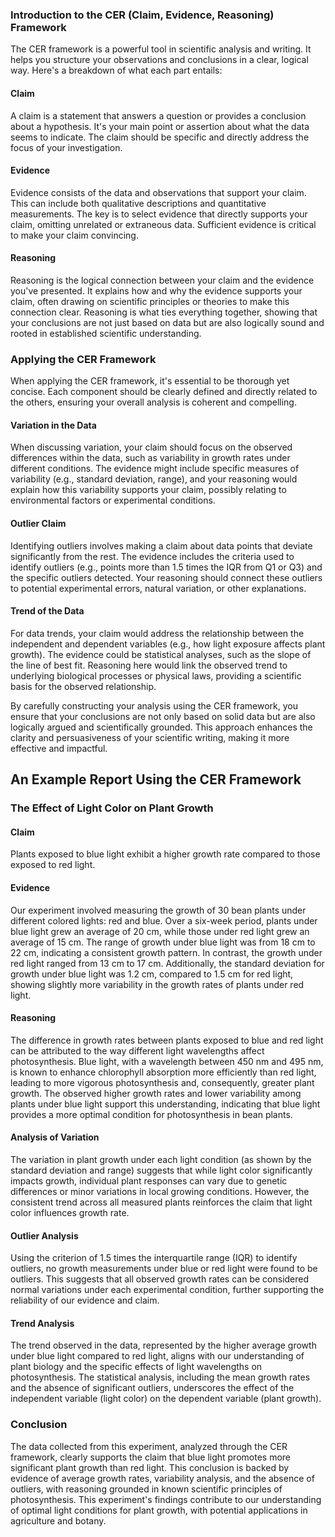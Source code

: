 ### Introduction to the CER (Claim, Evidence, Reasoning) Framework

The CER framework is a powerful tool in scientific analysis and writing. It helps you structure your observations and conclusions in a clear, logical way. Here's a breakdown of what each part entails:

#### Claim
A claim is a statement that answers a question or provides a conclusion about a hypothesis. It's your main point or assertion about what the data seems to indicate. The claim should be specific and directly address the focus of your investigation.

#### Evidence
Evidence consists of the data and observations that support your claim. This can include both qualitative descriptions and quantitative measurements. The key is to select evidence that directly supports your claim, omitting unrelated or extraneous data. Sufficient evidence is critical to make your claim convincing.

#### Reasoning
Reasoning is the logical connection between your claim and the evidence you've presented. It explains how and why the evidence supports your claim, often drawing on scientific principles or theories to make this connection clear. Reasoning is what ties everything together, showing that your conclusions are not just based on data but are also logically sound and rooted in established scientific understanding.

### Applying the CER Framework

When applying the CER framework, it's essential to be thorough yet concise. Each component should be clearly defined and directly related to the others, ensuring your overall analysis is coherent and compelling.

#### Variation in the Data
When discussing variation, your claim should focus on the observed differences within the data, such as variability in growth rates under different conditions. The evidence might include specific measures of variability (e.g., standard deviation, range), and your reasoning would explain how this variability supports your claim, possibly relating to environmental factors or experimental conditions.

#### Outlier Claim
Identifying outliers involves making a claim about data points that deviate significantly from the rest. The evidence includes the criteria used to identify outliers (e.g., points more than 1.5 times the IQR from Q1 or Q3) and the specific outliers detected. Your reasoning should connect these outliers to potential experimental errors, natural variation, or other explanations.

#### Trend of the Data
For data trends, your claim would address the relationship between the independent and dependent variables (e.g., how light exposure affects plant growth). The evidence could be statistical analyses, such as the slope of the line of best fit. Reasoning here would link the observed trend to underlying biological processes or physical laws, providing a scientific basis for the observed relationship.

By carefully constructing your analysis using the CER framework, you ensure that your conclusions are not only based on solid data but are also logically argued and scientifically grounded. This approach enhances the clarity and persuasiveness of your scientific writing, making it more effective and impactful.

## An Example Report Using the CER Framework

### The Effect of Light Color on Plant Growth

#### Claim
Plants exposed to blue light exhibit a higher growth rate compared to those exposed to red light.

#### Evidence
Our experiment involved measuring the growth of 30 bean plants under different colored lights: red and blue. Over a six-week period, plants under blue light grew an average of 20 cm, while those under red light grew an average of 15 cm. The range of growth under blue light was from 18 cm to 22 cm, indicating a consistent growth pattern. In contrast, the growth under red light ranged from 13 cm to 17 cm. Additionally, the standard deviation for growth under blue light was 1.2 cm, compared to 1.5 cm for red light, showing slightly more variability in the growth rates of plants under red light.

#### Reasoning
The difference in growth rates between plants exposed to blue and red light can be attributed to the way different light wavelengths affect photosynthesis. Blue light, with a wavelength between 450 nm and 495 nm, is known to enhance chlorophyll absorption more efficiently than red light, leading to more vigorous photosynthesis and, consequently, greater plant growth. The observed higher growth rates and lower variability among plants under blue light support this understanding, indicating that blue light provides a more optimal condition for photosynthesis in bean plants.

#### Analysis of Variation
The variation in plant growth under each light condition (as shown by the standard deviation and range) suggests that while light color significantly impacts growth, individual plant responses can vary due to genetic differences or minor variations in local growing conditions. However, the consistent trend across all measured plants reinforces the claim that light color influences growth rate.

#### Outlier Analysis
Using the criterion of 1.5 times the interquartile range (IQR) to identify outliers, no growth measurements under blue or red light were found to be outliers. This suggests that all observed growth rates can be considered normal variations under each experimental condition, further supporting the reliability of our evidence and claim.

#### Trend Analysis
The trend observed in the data, represented by the higher average growth under blue light compared to red light, aligns with our understanding of plant biology and the specific effects of light wavelengths on photosynthesis. The statistical analysis, including the mean growth rates and the absence of significant outliers, underscores the effect of the independent variable (light color) on the dependent variable (plant growth).

### Conclusion
The data collected from this experiment, analyzed through the CER framework, clearly supports the claim that blue light promotes more significant plant growth than red light. This conclusion is backed by evidence of average growth rates, variability analysis, and the absence of outliers, with reasoning grounded in known scientific principles of photosynthesis. This experiment's findings contribute to our understanding of optimal light conditions for plant growth, with potential applications in agriculture and botany.
